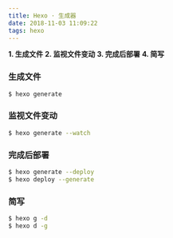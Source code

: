 ```yaml
---
title: Hexo · 生成器
date: 2018-11-03 11:09:22
tags: hexo
---
```


**1. 生成文件**
**2. 监视文件变动**
**3. 完成后部署**
**4. 简写**

<!-- more -->

### 生成文件
```bash
$ hexo generate
```

### 监视文件变动
```bash
$ hexo generate --watch
```

### 完成后部署
```bash
$ hexo generate --deploy
$ hexo deploy --generate
```

### 简写
```bash
$ hexo g -d
$ hexo d -g
```
